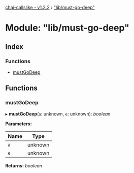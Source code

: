 [chai-callslike - v1.2.2](../README.md) › ["lib/must-go-deep"](_lib_must_go_deep_.md)

# Module: "lib/must-go-deep"

## Index

### Functions

* [mustGoDeep](_lib_must_go_deep_.md#mustgodeep)

## Functions

###  mustGoDeep

▸ **mustGoDeep**(`a`: unknown, `e`: unknown): *boolean*

**Parameters:**

Name | Type |
------ | ------ |
`a` | unknown |
`e` | unknown |

**Returns:** *boolean*
